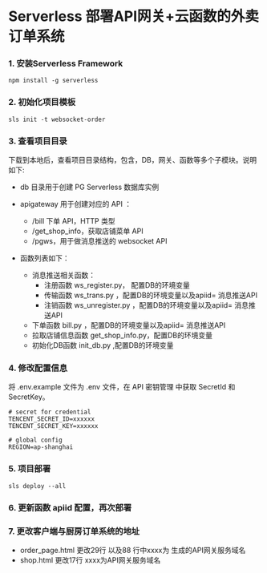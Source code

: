 # Serverless 部署API网关+云函数的外卖订单系统

### 1. 安装Serverless Framework

```
npm install -g serverless
```

### 2. 初始化项目模板

```
sls init -t websocket-order
```

### 3. 查看项目目录
下载到本地后，查看项目目录结构，包含，DB，网关、函数等多个子模块。说明如下:
- db 目录用于创建 PG Serverless 数据库实例
- apigateway 用于创建对应的 API ：
	
  - /bill  下单 API，HTTP 类型
  - /get_shop_info，获取店铺菜单 API
  - /pgws，用于做消息推送的 websocket API
- 函数列表如下：
  - 消息推送相关函数：
    - 注册函数  ws_register.py， 配置DB的环境变量
    - 传输函数  ws_trans.py ，配置DB的环境变量以及apiid= 消息推送API
    - 注销函数  ws_unregister.py ，配置DB的环境变量以及apiid= 消息推送API
  - 下单函数  bill.py ，配置DB的环境变量以及apiid= 消息推送API
  - 拉取店铺信息函数  get_shop_info.py，配置DB的环境变量
  - 初始化DB函数 init_db.py ,配置DB的环境变量

### 4. 修改配置信息
将 .env.example 文件为 .env 文件，在 API 密钥管理 中获取 SecretId 和 SecretKey。

```
# secret for credential
TENCENT_SECRET_ID=xxxxxx
TENCENT_SECRET_KEY=xxxxxx

# global config
REGION=ap-shanghai
```

### 5. 项目部署
```
sls deploy --all
```

### 6. 更新函数 apiid 配置，再次部署

### 7. 更改客户端与厨房订单系统的地址

- order_page.html 更改29行 以及88 行中xxxx为 生成的API网关服务域名
- shop.html  更改17行 xxxx为API网关服务域名
